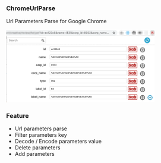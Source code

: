 ### ChromeUrlParse

Url Parameters Parse for Google Chrome

<img src="https://github.com/megumiimai/ChromeUrlParse/blob/master/howto/use.png" width="400">

### Feature
- Url parameters parse
- Filter parameters key
- Decode / Encode parameters value
- Delete parameters
- Add parameters
